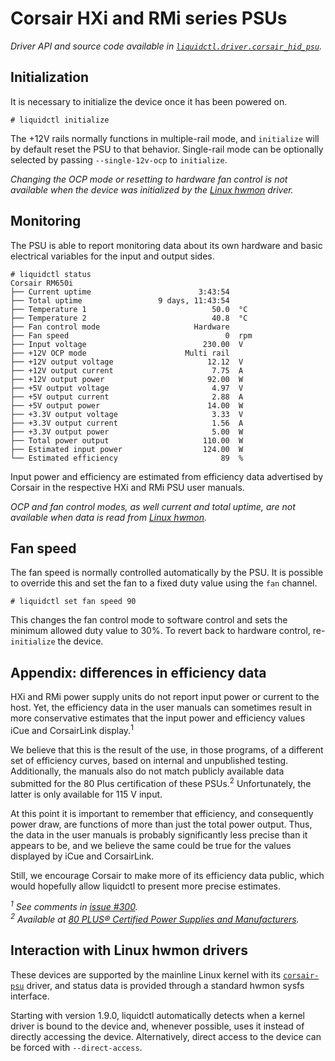 # Corsair HXi and RMi series PSUs
_Driver API and source code available in [`liquidctl.driver.corsair_hid_psu`](../liquidctl/driver/corsair_hid_psu.py)._

## Initialization

It is necessary to initialize the device once it has been powered on.

```
# liquidctl initialize
```

The +12V rails normally functions in multiple-rail mode, and `initialize` will by default reset the PSU to that behavior.  Single-rail mode can be optionally selected by passing `--single-12v-ocp` to `initialize`.

_Changing the OCP mode or resetting to hardware fan control is not available
when the device was initialized by the [Linux hwmon] driver._

## Monitoring

The PSU is able to report monitoring data about its own hardware and basic
electrical variables for the input and output sides.

```
# liquidctl status
Corsair RM650i
├── Current uptime                        3:43:54
├── Total uptime                 9 days, 11:43:54
├── Temperature 1                            50.0  °C
├── Temperature 2                            40.8  °C
├── Fan control mode                     Hardware
├── Fan speed                                   0  rpm
├── Input voltage                          230.00  V
├── +12V OCP mode                      Multi rail
├── +12V output voltage                     12.12  V
├── +12V output current                      7.75  A
├── +12V output power                       92.00  W
├── +5V output voltage                       4.97  V
├── +5V output current                       2.88  A
├── +5V output power                        14.00  W
├── +3.3V output voltage                     3.33  V
├── +3.3V output current                     1.56  A
├── +3.3V output power                       5.00  W
├── Total power output                     110.00  W
├── Estimated input power                  124.00  W
└── Estimated efficiency                       89  %
```

Input power and efficiency are estimated from efficiency data advertised by
Corsair in the respective HXi and RMi PSU user manuals.

_OCP and fan control modes, as well current and total uptime, are not available
when data is read from [Linux hwmon]._

## Fan speed

The fan speed is normally controlled automatically by the PSU.  It is possible to override this and set the fan to a fixed duty value using the `fan` channel.

```
# liquidctl set fan speed 90
```

This changes the fan control mode to software control and sets the minimum allowed duty value to 30%.  To revert back to hardware control, re-`initialize` the device.

## Appendix: differences in efficiency data

HXi and RMi power supply units do not report input power or current to the
host.  Yet, the efficiency data in the user manuals can sometimes result in
more conservative estimates that the input power and efficiency values iCue and
CorsairLink display.<sup>1</sup>

We believe that this is the result of the use, in those programs, of a
different set of efficiency curves, based on internal and unpublished testing.
Additionally, the manuals also do not match publicly available data submitted
for the 80 Plus certification of these PSUs.<sup>2</sup> Unfortunately, the
latter is only available for 115 V input.

At this point it is important to remember that efficiency, and consequently
power draw, are functions of more than just the total power output.  Thus, the
data in the user manuals is probably significantly less precise than it appears
to be, and we believe the same could be true for the values displayed by iCue
and CorsairLink.

Still, we encourage Corsair to make more of its efficiency data public, which
would hopefully allow liquidctl to present more precise estimates.

_<sup>1</sup> See comments in [issue #300](https://github.com/liquidctl/liquidctl/issues/300)._  
_<sup>2</sup> Available at [80 PLUS® Certified Power Supplies and Manufacturers](https://www.clearesult.com/80plus/manufacturers/115V-Internal)._  


## Interaction with Linux hwmon drivers
[Linux hwmon]: #interaction-with-linux-hwmon-drivers

These devices are supported by the mainline Linux kernel with its
[`corsair-psu`] driver, and status data is provided through a standard hwmon
sysfs interface.

Starting with version 1.9.0, liquidctl automatically detects when a kernel
driver is bound to the device and, whenever possible, uses it instead of
directly accessing the device.  Alternatively, direct access to the device can
be forced with `--direct-access`.

[`corsair-psu`]: https://www.kernel.org/doc/html/latest/hwmon/corsair-psu.html
